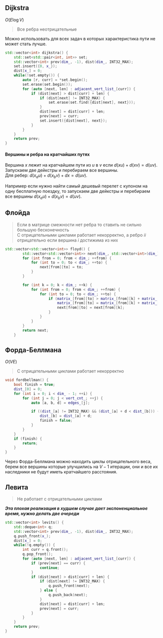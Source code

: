 ## Dijkstra
$O(E\log{V})$
> Все ребра неотрицательные

Можно использовать для всех задач в которых характеристика пути не может стать лучше.

```cpp
std::vector<int> dijkstra() {
    std::set<std::pair<int, int>> set;
    std::vector<int> prev(dim_, -1), dist(dim_, INT32_MAX);
    set.insert({0, x_});
    dist[x_] = 0;
    while(!set.empty()) {
        auto [r, curr] = *set.begin();
        set.erase(set.begin());
        for (auto [next, len] : adjacent_vert_list_[curr]) {
            if (dist[next] > dist[curr] + len) {
                if (dist[next] != INT32_MAX) {
                    set.erase(set.find({dist[next], next}));
                }
                dist[next] = dist[curr] + len;
                prev[next] = curr;
                set.insert({dist[next], next});
            }
        }
    }
    return prev;
}
```

#### Вершины и ребра на кратчайших путях

Вершина $x$ лежит на кратчайшем пути из $u$ в $v$ если $d(xu) + d(xv) = d(uv)$. Запускаем две дейкстры и перебираем все вершины.  
Для ребер: $d(x_au) + d(x_bv) + dx = d(uv)$.

Например если нужно найти самый дешевый перелет с купоном на одну бесплатную поездку, то запускаем две дейкстры и перебираем все вершины $d(x_au) + d(x_bv) = d(uv)$.

## Флойда
> Если в матрице смежности нет ребра то ставить не сильно большую бесконечность  
> С отрицательными циклами работает некорректно, а ребро $ii$ отрицательно если вершина $i$ достижима из них  


```cpp
std::vector<std::vector<int>> floyd() {
        std::vector<std::vector<int>> next(dim_, std::vector<int>(dim_));    //восстановление пути
        for (int from = 0; from < dim_; ++from) {
            for (int to = 0; to < dim_; ++to) {
                next[from][to] = to;
            }
        }

        for (int k = 0; k < dim_; ++k) {
            for (int from = 0; from < dim_; ++from) {
                for (int to = 0; to < dim_; ++to) {
                    if (matrix_[from][to] > matrix_[from][k] + matrix_[k][to]) {   //не делать inf > INT32_MAX - 1
                        matrix_[from][to] = matrix_[from][k] + matrix_[k][to];
                        next[from][to] = next[from][k];
                    }
                }
            }
        }
        return next;
    }
```

## Форда-Беллмана
$O(VE)$
> С отрицательными циклами работает некорректно  

```cpp
void fordbellman() {
    bool finish = true;
    dist_[0] = 0;
    for (int i = 0; i < dim_ - 1; ++i) {
        for (int j = 0; j < vert_cnt_; ++j) {
            auto [a, b, d] = edges_[j];

            if ((dist_[a] != INT32_MAX) && (dist_[a] + d < dist_[b])) {
                dist_[b] = dist_[a] + d;
                finish = false;
            }
        }
    }
    if (finish) {
        return;
    }
}
```
Через Форда-Беллмана можно находить циклы отрицательного веса, берем все вершины которые улучшились на $V - 1$ итерации, они и все их наследники не будут иметь кратчайшего расстояния.


## Левита
> Не работает с отрицательными циклами

***Эта плохая реализация в худшем случае дает экспоненциальное время, нужно делать две очереди***
 
```cpp
std::vector<int> levits() {
    std::deque<int> q;
    std::vector<int> prev(dim_, -1), dist(dim_, INT32_MAX);
    q.push_front(x_);
    dist[x_] = 0;
    while(!q.empty()) {
        int curr = q.front();
        q.pop_front();
        for (auto [next, len] : adjacent_vert_list_[curr]) {
            if (prev[next] == curr) {
                continue;
            }
            if (dist[next] > dist[curr] + len) {
                if (dist[next] != INT32_MAX) {
                    q.push_front(next);
                } else {
                    q.push_back(next);
                }
                dist[next] = dist[curr] + len;
                prev[next] = curr;
            }
        }
    }
    return prev;
} 
```

